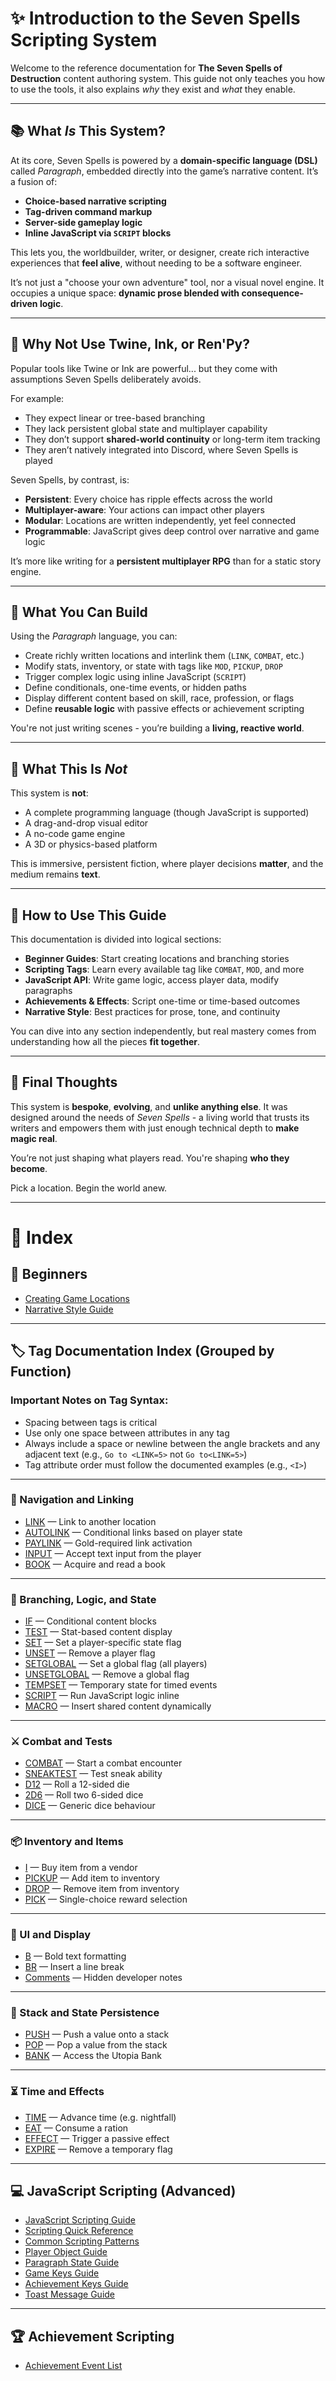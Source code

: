# ✨ Introduction to the Seven Spells Scripting System

Welcome to the reference documentation for **The Seven Spells of Destruction** content authoring system. This guide not only teaches you how to use the tools, it also explains *why* they exist and *what* they enable.

---

## 📚 What *Is* This System?

At its core, Seven Spells is powered by a **domain-specific language (DSL)** called *Paragraph*, embedded directly into the game’s narrative content. It’s a fusion of:

- **Choice-based narrative scripting**
- **Tag-driven command markup**
- **Server-side gameplay logic**
- **Inline JavaScript via `SCRIPT` blocks**

This lets you, the worldbuilder, writer, or designer, create rich interactive experiences that **feel alive**, without needing to be a software engineer.

It’s not just a "choose your own adventure" tool, nor a visual novel engine. It occupies a unique space: **dynamic prose blended with consequence-driven logic**.

---

## 🧠 Why Not Use Twine, Ink, or Ren'Py?

Popular tools like Twine or Ink are powerful... but they come with assumptions Seven Spells deliberately avoids.

For example:

- They expect linear or tree-based branching
- They lack persistent global state and multiplayer capability
- They don’t support **shared-world continuity** or long-term item tracking
- They aren’t natively integrated into Discord, where Seven Spells is played

Seven Spells, by contrast, is:

- **Persistent**: Every choice has ripple effects across the world
- **Multiplayer-aware**: Your actions can impact other players
- **Modular**: Locations are written independently, yet feel connected
- **Programmable**: JavaScript gives deep control over narrative and game logic

It’s more like writing for a **persistent multiplayer RPG** than for a static story engine.

---

## 🧩 What You Can Build

Using the *Paragraph* language, you can:

- Create richly written locations and interlink them (`LINK`, `COMBAT`, etc.)
- Modify stats, inventory, or state with tags like `MOD`, `PICKUP`, `DROP`
- Trigger complex logic using inline JavaScript (`SCRIPT`)
- Define conditionals, one-time events, or hidden paths
- Display different content based on skill, race, profession, or flags
- Define **reusable logic** with passive effects or achievement scripting

You're not just writing scenes - you’re building a **living, reactive world**.

---

## 🚫 What This Is *Not*

This system is **not**:

- A complete programming language (though JavaScript is supported)
- A drag-and-drop visual editor
- A no-code game engine
- A 3D or physics-based platform

This is immersive, persistent fiction, where player decisions **matter**, and the medium remains **text**.

---

## 🧭 How to Use This Guide

This documentation is divided into logical sections:

- **Beginner Guides**: Start creating locations and branching stories
- **Scripting Tags**: Learn every available tag like `COMBAT`, `MOD`, and more
- **JavaScript API**: Write game logic, access player data, modify paragraphs
- **Achievements & Effects**: Script one-time or time-based outcomes
- **Narrative Style**: Best practices for prose, tone, and continuity

You can dive into any section independently, but real mastery comes from understanding how all the pieces **fit together**.

---

## 🏁 Final Thoughts

This system is **bespoke**, **evolving**, and **unlike anything else**. It was designed around the needs of *Seven Spells* - a living world that trusts its writers and empowers them with just enough technical depth to **make magic real**.

You’re not just shaping what players read. You're shaping **who they become**.

Pick a location. Begin the world anew.

---

# 📖 Index

## 🧒 Beginners

- [Creating Game Locations](beginners/creating_game_locations.md)
- [Narrative Style Guide](beginners/narrative_style_guide.md)

---

## 🏷️ Tag Documentation Index (Grouped by Function)

### Important Notes on Tag Syntax:

- Spacing between tags is critical
- Use only one space between attributes in any tag
- Always include a space or newline between the angle brackets and any adjacent text (e.g., `Go to <LINK=5>` not `Go to<LINK=5>`)
- Tag attribute order must follow the documented examples (e.g., `<I>`)

---

### 🧭 Navigation and Linking

- [LINK](tags/link_tag_doc.md) — Link to another location
- [AUTOLINK](tags/autolink_tag_doc.md) — Conditional links based on player state
- [PAYLINK](tags/paylink_tag_doc.md) — Gold-required link activation
- [INPUT](tags/input_tag_doc.md) — Accept text input from the player
- [BOOK](tags/book_tag_documentation.md) — Acquire and read a book

---

### 🧪 Branching, Logic, and State

- [IF](tags/if.md) — Conditional content blocks
- [TEST](tags/test_tag_doc.md) — Stat-based content display
- [SET](tags/set_tag_doc.md) — Set a player-specific state flag
- [UNSET](tags/unset_tag_doc.md) — Remove a player flag
- [SETGLOBAL](tags/setglobal_tag_doc.md) — Set a global flag (all players)
- [UNSETGLOBAL](tags/unsetglobal_tag_doc.md) — Remove a global flag
- [TEMPSET](tags/tempset_tag_doc.md) — Temporary state for timed events
- [SCRIPT](tags/script_tag_doc.md) — Run JavaScript logic inline
- [MACRO](tags/macro_tag_doc.md) — Insert shared content dynamically

---

### ⚔️ Combat and Tests

- [COMBAT](tags/combat_tag_documentation.md) — Start a combat encounter
- [SNEAKTEST](tags/sneaktest_tag_doc_updated.md) — Test sneak ability
- [D12](tags/d12_tag_documentation.md) — Roll a 12-sided die
- [2D6](tags/2d6.md) — Roll two 6-sided dice
- [DICE](tags/dice_tag_documentation.md) — Generic dice behaviour

---

### 📦 Inventory and Items

- [I](tags/i.md) — Buy item from a vendor
- [PICKUP](tags/pickup_tag_doc.md) — Add item to inventory
- [DROP](tags/drop_tag_documentation.md) — Remove item from inventory
- [PICK](tags/pick_tag_doc.md) — Single-choice reward selection

---

### 💠 UI and Display

- [B](tags/b_tag_documentation.md) — Bold text formatting
- [BR](tags/br_tag_documentation.md) — Insert a line break
- [Comments](tags/comment_tag_documentation.md) — Hidden developer notes

---

### 💾 Stack and State Persistence

- [PUSH](tags/push_tag_doc.md) — Push a value onto a stack
- [POP](tags/pop_tag_doc.md) — Pop a value from the stack
- [BANK](tags/bank_tag_documentation.md) — Access the Utopia Bank

---

### ⏳ Time and Effects

- [TIME](tags/time_tag_doc.md) — Advance time (e.g. nightfall)
- [EAT](tags/eat_tag_documentation.md) — Consume a ration
- [EFFECT](tags/effect_tag_documentation.md) — Trigger a passive effect
- [EXPIRE](tags/expire_tag_documentation.md) — Remove a temporary flag

---

## 💻 JavaScript Scripting (Advanced)

- [JavaScript Scripting Guide](js-scripting/javascript_scripting_guide.md)
- [Scripting Quick Reference](js-scripting/scripting_quick_reference.md)
- [Common Scripting Patterns](js-scripting/common_scripting_patterns.md)
- [Player Object Guide](js-scripting/player_object_guide.md)
- [Paragraph State Guide](js-scripting/paragraph_state_guide.md)
- [Game Keys Guide](js-scripting/game_keys_guide.md)
- [Achievement Keys Guide](js-scripting/achievement_keys_guide.md)
- [Toast Message Guide](js-scripting/toast-message-guide.md)

---

## 🏆 Achievement Scripting

- [Achievement Event List](js-scripting/achievement-events.md)
